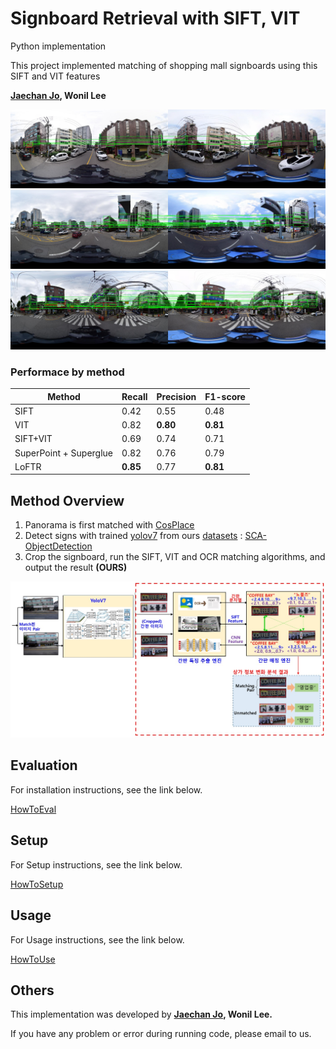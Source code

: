 # Signboard Retrieval with SIFT, VIT

Python implementation

This project implemented matching of shopping mall signboards using this SIFT and VIT features

**[Jaechan Jo](mailto:jjc123a@naver.com), Wonil Lee**

![pair_960-960_vit](docs/result/pair_960-960_vit.jpg)
![pair_100-100_vit](docs/result/pair_100-100_vit.jpg)
![pair_400-400_vit](docs/result/pair_400-400_vit.jpg)

### Performace by method
|Method| Recall   | Precision | F1-score |
|------|----------|-----------|----------|
|SIFT| 0.42     | 0.55      | 0.48     |
|VIT| 0.82     | **0.80**  | **0.81**     |
|SIFT+VIT| 0.69     | 0.74      | 0.71     |
|SuperPoint + Superglue| 0.82     | 0.76      | 0.79     |
|LoFTR| **0.85** | 0.77      | **0.81** |

## Method Overview
1. Panorama is first matched with [CosPlace](https://github.com/gmberton/CosPlace)
2. Detect signs with trained [yolov7](https://github.com/WongKinYiu/yolov7) from ours [datasets](https://github.com/jaechanjo/Signboard_Dataset_for_Post-OCR-Parsing) : [SCA-ObjectDetection](https://github.com/sogang-mm/SCA-ObjectDetection)
3. Crop the signboard, run the SIFT, VIT and OCR matching algorithms, and output the result **(OURS)**

![Structure](docs/images/Structure.jpg)

## Evaluation

For installation instructions, see the link below.

[HowToEval](docs/HowToEval.md)

## Setup

For Setup instructions, see the link below.

[HowToSetup](docs/HowToSetup.md)

## Usage

For Usage instructions, see the link below.

[HowToUse](docs/HowToUse.md)


## Others
This implementation was developed by **[Jaechan Jo](mailto:jjc123a@naver.com), Wonil Lee.** 

If you have any problem or error during running code, please email to us.
